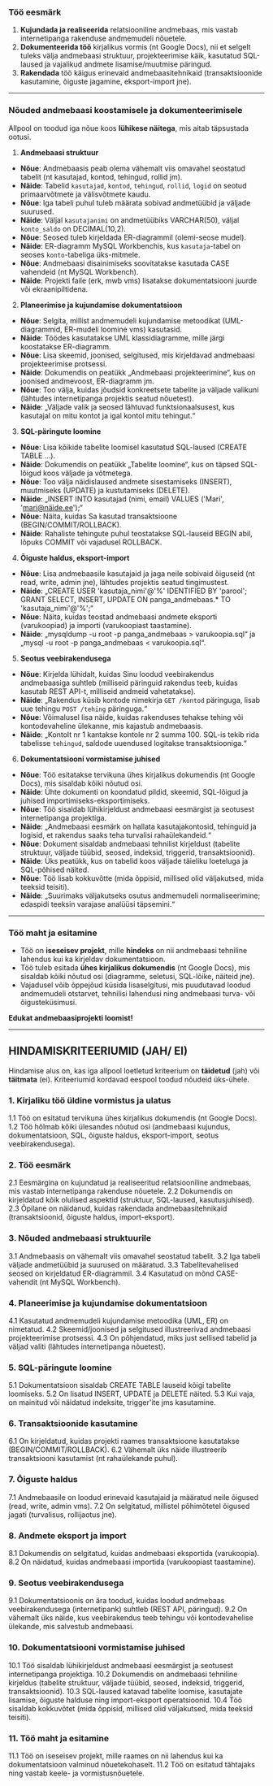 ### Töö eesmärk
 
1. **Kujundada ja realiseerida** relatsiooniline andmebaas, mis vastab internetipanga rakenduse andmemudeli nõuetele.
2. **Dokumenteerida töö** kirjalikus vormis (nt Google Docs), nii et selgelt tuleks välja andmebaasi struktuur, projekteerimise käik, kasutatud SQL-laused ja vajalikud andmete lisamise/muutmise päringud.
3. **Rakendada** töö käigus erinevaid andmebaasitehnikaid (transaktsioonide kasutamine, õiguste jagamine, eksport-import jne).
 
---
 
### Nõuded andmebaasi koostamisele ja dokumenteerimisele
 
Allpool on toodud iga nõue koos **lühikese näitega**, mis aitab täpsustada ootusi.
 
1. **Andmebaasi struktuur**
- **Nõue**: Andmebaasis peab olema vähemalt viis omavahel seostatud tabelit (nt kasutajad, kontod, tehingud, rollid jm).
- **Näide**: Tabelid `kasutajad`, `kontod`, `tehingud`, `rollid`, `logid` on seotud primaarvõtmete ja välisvõtmete kaudu.
- **Nõue**: Iga tabeli puhul tuleb määrata sobivad andmetüübid ja väljade suurused.
- **Näide**: Väljal `kasutajanimi` on andmetüübiks VARCHAR(50), väljal `konto_saldo` on DECIMAL(10,2).
- **Nõue**: Seosed tuleb kirjeldada ER-diagrammil (olemi-seose mudel).
- **Näide**: ER-diagramm MySQL Workbenchis, kus `kasutaja`-tabel on seoses `konto`-tabeliga üks-mitmele.
- **Nõue**: Andmebaasi disainimiseks soovitatakse kasutada CASE vahendeid (nt MySQL Workbench).
- **Näide**: Projekti faile (erk, mwb vms) lisatakse dokumentatsiooni juurde või ekraanipiltidena.
 
2. **Planeerimise ja kujundamise dokumentatsioon**
- **Nõue**: Selgita, millist andmemudeli kujundamise metoodikat (UML-diagrammid, ER-mudeli loomine vms) kasutasid.
- **Näide**: Töödes kasutatakse UML klassidiagramme, mille järgi koostatakse ER-diagramm.
- **Nõue**: Lisa skeemid, joonised, selgitused, mis kirjeldavad andmebaasi projekteerimise protsessi.
- **Näide**: Dokumendis on peatükk „Andmebaasi projekteerimine“, kus on joonised andmevoost, ER-diagramm jm.
- **Nõue**: Too välja, kuidas jõudsid konkreetsete tabelite ja väljade valikuni (lähtudes internetipanga projektis seatud nõuetest).
- **Näide**: „Väljade valik ja seosed lähtuvad funktsionaalsusest, kus kasutajal on mitu kontot ja igal kontol mitu tehingut.“
 
3. **SQL-päringute loomine**
- **Nõue**: Lisa kõikide tabelite loomisel kasutatud SQL-laused (CREATE TABLE …).
- **Näide**: Dokumendis on peatükk „Tabelite loomine“, kus on täpsed SQL-lõigud koos väljade ja võtmetega.
- **Nõue**: Too välja näidislaused andmete sisestamiseks (INSERT), muutmiseks (UPDATE) ja kustutamiseks (DELETE).
- **Näide**: „INSERT INTO kasutajad (nimi, email) VALUES ('Mari', 'mari@näide.ee');“
- **Nõue**: Näita, kuidas Sa kasutad transaktsioone (BEGIN/COMMIT/ROLLBACK).
- **Näide**: Rahaliste tehingute puhul teostatakse SQL-lauseid BEGIN abil, lõpuks COMMIT või vajadusel ROLLBACK.
 
4. **Õiguste haldus, eksport-import**
- **Nõue**: Lisa andmebaasile kasutajaid ja jaga neile sobivaid õiguseid (nt read, write, admin jne), lähtudes projektis seatud tingimustest.
- **Näide**: „CREATE USER 'kasutaja_nimi'@'%' IDENTIFIED BY 'parool'; GRANT SELECT, INSERT, UPDATE ON panga_andmebaas.* TO 'kasutaja_nimi'@'%';“
- **Nõue**: Näita, kuidas teostad andmebaasi andmete eksporti (varukoopiad) ja importi (varukoopiast taastamine).
- **Näide**: „mysqldump -u root -p panga_andmebaas > varukoopia.sql“ ja „mysql -u root -p panga_andmebaas < varukoopia.sql“.
 
5. **Seotus veebirakendusega**
- **Nõue**: Kirjelda lühidalt, kuidas Sinu loodud veebirakendus andmebaasiga suhtleb (milliseid päringuid rakendus teeb, kuidas kasutab REST API-t, milliseid andmeid vahetatakse).
- **Näide**: „Rakendus küsib kontode nimekirja `GET /kontod` päringuga, lisab uue tehingu `POST /tehing` päringuga.“
- **Nõue**: Võimalusel lisa näide, kuidas rakenduses tehakse tehing või kontodevaheline ülekanne, mis kajastub andmebaasis.
- **Näide**: „Kontolt nr 1 kantakse kontole nr 2 summa 100. SQL-is tekib rida tabelisse `tehingud`, saldode uuendused logitakse transaktsiooniga.“
 
6. **Dokumentatsiooni vormistamise juhised**
- **Nõue**: Töö esitatakse tervikuna ühes kirjalikus dokumendis (nt Google Docs), mis sisaldab kõiki nõutud osi.
- **Näide**: Ühte dokumenti on koondatud pildid, skeemid, SQL-lõigud ja juhised importimiseks-eksportimiseks.
- **Nõue**: Töö sisaldab lühikirjeldust andmebaasi eesmärgist ja seotusest internetipanga projektiga.
- **Näide**: „Andmebaasi eesmärk on hallata kasutajakontosid, tehinguid ja logisid, et rakendus saaks teha turvalisi rahaülekandeid.“
- **Nõue**: Dokument sisaldab andmebaasi tehnilist kirjeldust (tabelite struktuur, väljade tüübid, seosed, indeksid, triggerid, transaktsioonid).
- **Näide**: Üks peatükk, kus on tabelid koos väljade täieliku loeteluga ja SQL-põhised näited.
- **Nõue**: Töö lisab kokkuvõtte (mida õppisid, millised olid väljakutsed, mida teeksid teisiti).
- **Näide**: „Suurimaks väljakutseks osutus andmemudeli normaliseerimine; edaspidi teeksin varajase analüüsi täpsemini.“
 
---
 
### Töö maht ja esitamine
 
- Töö on **iseseisev projekt**, mille **hindeks** on nii andmebaasi tehniline lahendus kui ka kirjeldav dokumentatsioon.
- Töö tuleb esitada **ühes kirjalikus dokumendis** (nt Google Docs), mis sisaldab kõiki nõutud osi (diagramme, seletusi, SQL-lõike, näiteid jne).
- Vajadusel võib õppejõud küsida lisaselgitusi, mis puudutavad loodud andmemudeli otstarvet, tehnilisi lahendusi ning andmebaasi turva- või õigusteküsimusi.
 
**Edukat andmebaasiprojekti loomist!**
 
---
 
## HINDAMISKRITEERIUMID (JAH/ EI)
 
Hindamise alus on, kas iga allpool loetletud kriteerium on **täidetud** (jah) või **täitmata** (ei). Kriteeriumid kordavad eespool toodud nõudeid üks-ühele.
 
### 1. Kirjaliku töö üldine vormistus ja ulatus
1.1 Töö on esitatud tervikuna ühes kirjalikus dokumendis (nt Google Docs).
1.2 Töö hõlmab kõiki ülesandes nõutud osi (andmebaasi kujundus, dokumentatsioon, SQL, õiguste haldus, eksport-import, seotus veebirakendusega).
 
### 2. Töö eesmärk
2.1 Eesmärgina on kujundatud ja realiseeritud relatsiooniline andmebaas, mis vastab internetipanga rakenduse nõuetele.
2.2 Dokumendis on kirjeldatud kõik olulised aspektid (struktuur, SQL-laused, kasutusjuhised).
2.3 Õpilane on näidanud, kuidas rakendada andmebaasitehnikaid (transaktsioonid, õiguste haldus, import-eksport).
 
### 3. Nõuded andmebaasi struktuurile
3.1 Andmebaasis on vähemalt viis omavahel seostatud tabelit.
3.2 Iga tabeli väljade andmetüübid ja suurused on määratud.
3.3 Tabelitevahelised seosed on kirjeldatud ER-diagrammil.
3.4 Kasutatud on mõnd CASE-vahendit (nt MySQL Workbench).
 
### 4. Planeerimise ja kujundamise dokumentatsioon
4.1 Kasutatud andmemudeli kujundamise metoodika (UML, ER) on nimetatud.
4.2 Skeemid/joonised ja selgitused illustreerivad andmebaasi projekteerimise protsessi.
4.3 On põhjendatud, miks just sellised tabelid ja väljad valiti (lähtudes internetipanga nõuetest).
 
### 5. SQL-päringute loomine
5.1 Dokumentatsioon sisaldab CREATE TABLE lauseid kõigi tabelite loomiseks.
5.2 On lisatud INSERT, UPDATE ja DELETE näited.
5.3 Kui vaja, on mainitud või näidatud indeksite, trigger'ite jms kasutamine.
 
### 6. Transaktsioonide kasutamine
6.1 On kirjeldatud, kuidas projekti raames transaktsioone kasutatakse (BEGIN/COMMIT/ROLLBACK).
6.2 Vähemalt üks näide illustreerib transaktsiooni kasutamist (nt rahaülekande puhul).
 
### 7. Õiguste haldus
7.1 Andmebaasile on loodud erinevaid kasutajaid ja määratud neile õigused (read, write, admin vms).
7.2 On selgitatud, millistel põhimõtetel õigused jagati (turvalisus, rollijaotus jne).
 
### 8. Andmete eksport ja import
8.1 Dokumendis on selgitatud, kuidas andmebaasi eksportida (varukoopia).
8.2 On näidatud, kuidas andmebaasi importida (varukoopiast taastamine).
 
### 9. Seotus veebirakendusega
9.1 Dokumentatsioonis on ära toodud, kuidas loodud andmebaas veebirakendusega (internetipank) suhtleb (REST API, päringud).
9.2 On vähemalt üks näide, kus veebirakendus teeb tehingu või kontodevahelise ülekande, mis salvestub andmebaasi.
 
### 10. Dokumentatsiooni vormistamise juhised
10.1 Töö sisaldab lühikirjeldust andmebaasi eesmärgist ja seotusest internetipanga projektiga.
10.2 Dokumendis on andmebaasi tehniline kirjeldus (tabelite struktuur, väljade tüübid, seosed, indeksid, triggerid, transaktsioonid).
10.3 SQL-laused katavad tabelite loomise, kasutajate lisamise, õiguste halduse ning import-eksport operatsioonid.
10.4 Töö sisaldab kokkuvõtet (mida õppisid, millised olid väljakutsed, mida teeksid teisiti).
 
### 11. Töö maht ja esitamine
11.1 Töö on iseseisev projekt, mille raames on nii lahendus kui ka dokumentatsioon valminud nõuetekohaselt.
11.2 Töö on esitatud tähtajaks ning vastab keele- ja vormistusnõuetele.